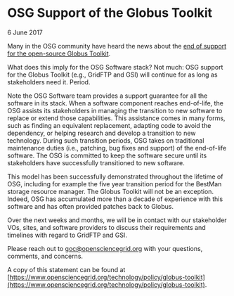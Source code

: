 
OSG Support of the Globus Toolkit
=================================
6 June 2017

Many in the OSG community have heard the news about the [end of support for the open-source Globus Toolkit](https://github.com/globus/globus-toolkit/blob/globus_6_branch/support-changes.md).

What does this imply for the OSG Software stack?  Not much: OSG support for the Globus Toolkit (e.g., GridFTP and GSI) will continue for as long as stakeholders need it. Period.

Note the OSG Software team provides a support guarantee for all the software in its stack. When a software component reaches end-of-life, the OSG assists its stakeholders in managing the transition to new software to replace or extend those capabilities. This assistance comes in many forms, such as finding an equivalent replacement, adapting code to avoid the dependency, or helping research and develop a transition to new technology.  During such transition periods, OSG takes on traditional maintenance duties (i.e., patching, bug fixes and support) of the end-of-life software.  The OSG is committed to keep the software secure until its stakeholders have successfully transitioned to new software. 

This model has been successfully demonstrated throughout the lifetime of OSG, including for example the five year transition period for the BestMan storage resource manager. The Globus Toolkit will not be an exception.  Indeed, OSG has accumulated more than a decade of experience with this software and has often provided patches back to Globus. 

Over the next weeks and months, we will be in contact with our stakeholder VOs, sites, and software providers to discuss their requirements and timelines with regard to GridFTP and GSI.  

Please reach out to [goc@opensciencegrid.org](mailto:goc@opensciencegrid.org) with your questions, comments, and concerns.

A copy of this statement can be found at [https://www.opensciencegrid.org/technology/policy/globus-toolkit](https://www.opensciencegrid.org/technology/policy/globus-toolkit).

